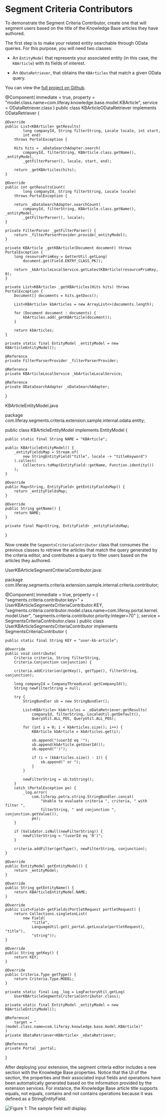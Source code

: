 # Segment Criteria Contributors

To demonstrate the Segment Criteria Contributor, create one that will segment users based on the title of the Knowledge Base articles they have authored.

The first step is to make your related entity searchable through OData queries. For this purpose, you will need two classes:

*  An `EntityModel` that represents your associated entity (in this case, the 
    `KBArticle`) with its fields of interest.

*  An `ODataRetriever`, that obtains the `KBArticles` that match a given OData 
    query.
    
You can view the [full project on Github](https://github.com/epgarcia/liferay-portal/tree/LPS-86249.criteria.extension.sample.2/modules/apps/segments/segments-criteria-extension-sample).


@Component(
	immediate = true,
	property = "model.class.name=com.liferay.knowledge.base.model.KBArticle",
	service = ODataRetriever.class
)
public class KBArticleODataRetriever implements ODataRetriever<KBArticle> {

	@Override
	public List<KBArticle> getResults(
			long companyId, String filterString, Locale locale, int start,
			int end)
		throws PortalException {

		Hits hits = _oDataSearchAdapter.search(
			companyId, filterString, KBArticle.class.getName(), _entityModel,
			_getFilterParser(), locale, start, end);

		return _getKBArticles(hits);
	}

	@Override
	public int getResultsCount(
			long companyId, String filterString, Locale locale)
		throws PortalException {

		return _oDataSearchAdapter.searchCount(
			companyId, filterString, KBArticle.class.getName(), _entityModel,
			_getFilterParser(), locale);
	}

	private FilterParser _getFilterParser() {
		return _filterParserProvider.provide(_entityModel);
	}

	private KBArticle _getKBArticle(Document document) throws PortalException {
		long resourcePrimKey = GetterUtil.getLong(
			document.get(Field.ENTRY_CLASS_PK));

		return _kbArticleLocalService.getLatestKBArticle(resourcePrimKey, 0);
	}

	private List<KBArticle> _getKBArticles(Hits hits) throws PortalException {
		Document[] documents = hits.getDocs();

		List<KBArticle> kbArticles = new ArrayList<>(documents.length);

		for (Document document : documents) {
			kbArticles.add(_getKBArticle(document));
		}

		return kbArticles;
	}

	private static final EntityModel _entityModel = new KBArticleEntityModel();

	@Reference
	private FilterParserProvider _filterParserProvider;

	@Reference
	private KBArticleLocalService _kbArticleLocalService;

	@Reference
	private ODataSearchAdapter _oDataSearchAdapter;

}



KBArticleEntityModel.java

package com.liferay.segments.criteria.extension.sample.internal.odata.entity;

public class KBArticleEntityModel implements EntityModel {

	public static final String NAME = "KBArticle";

	public KBArticleEntityModel() {
		_entityFieldsMap = Stream.of(
			new StringEntityField("title", locale -> "titleKeyword")
		).collect(
			Collectors.toMap(EntityField::getName, Function.identity())
		);
	}

	@Override
	public Map<String, EntityField> getEntityFieldsMap() {
		return _entityFieldsMap;
	}

	@Override
	public String getName() {
		return NAME;
	}

	private final Map<String, EntityField> _entityFieldsMap;

}

Now create the `SegmentsCriteriaContributor` class that consumes the previous 
classes to retrieve the articles that match the query generated by the criteria 
editor, and contributes a query to filter users based on the articles they 
authored.

UserKBArticleSegmentCritieriaContributor.java:

package com.liferay.segments.criteria.extension.sample.internal.criteria.contributor;

@Component(
	immediate = true,
	property = {
		"segments.criteria.contributor.key=" + UserKBArticleSegmentsCriteriaContributor.KEY,
		"segments.criteria.contributor.model.class.name=com.liferay.portal.kernel.model.User",
		"segments.criteria.contributor.priority:Integer=70"
	},
	service = SegmentsCriteriaContributor.class
)
public class UserKBArticleSegmentsCriteriaContributor
	implements SegmentsCriteriaContributor {

	public static final String KEY = "user-kb-article";

	@Override
	public void contribute(
		Criteria criteria, String filterString,
		Criteria.Conjunction conjunction) {

		criteria.addCriterion(getKey(), getType(), filterString, conjunction);

		long companyId = CompanyThreadLocal.getCompanyId();
		String newFilterString = null;

		try {
			StringBundler sb = new StringBundler();

			List<KBArticle> kbArticles = _oDataRetriever.getResults(
				companyId, filterString, LocaleUtil.getDefault(),
				QueryUtil.ALL_POS, QueryUtil.ALL_POS);

			for (int i = 0; i < kbArticles.size(); i++) {
				KBArticle kbArticle = kbArticles.get(i);

				sb.append("(userId eq '");
				sb.append(kbArticle.getUserId());
				sb.append("')");

				if (i < (kbArticles.size() - 1)) {
					sb.append(" or ");
				}
			}

			newFilterString = sb.toString();
		}
		catch (PortalException pe) {
			_log.error(
				com.liferay.petra.string.StringBundler.concat(
					"Unable to evaluate criteria ", criteria, " with filter ",
					filterString, " and conjunction ", conjunction.getValue()),
				pe);
		}

		if (Validator.isNull(newFilterString)) {
			newFilterString = "(userId eq '0')";
		}

		criteria.addFilter(getType(), newFilterString, conjunction);
	}

	@Override
	public EntityModel getEntityModel() {
		return _entityModel;
	}

	@Override
	public String getEntityName() {
		return KBArticleEntityModel.NAME;
	}

	@Override
	public List<Field> getFields(PortletRequest portletRequest) {
		return Collections.singletonList(
			new Field(
				"title",
				LanguageUtil.get(_portal.getLocale(portletRequest), "title"),
				"string"));
	}

	@Override
	public String getKey() {
		return KEY;
	}

	@Override
	public Criteria.Type getType() {
		return Criteria.Type.MODEL;
	}

	private static final Log _log = LogFactoryUtil.getLog(
		UserKBArticleSegmentsCriteriaContributor.class);

	private static final EntityModel _entityModel = new KBArticleEntityModel();

	@Reference(
		target = "(model.class.name=com.liferay.knowledge.base.model.KBArticle)"
	)
	private ODataRetriever<KBArticle> _oDataRetriever;

	@Reference
	private Portal _portal;

}

After deploying your extension, the segment criteria editor includes a new section with the Knowledge Base properties. Notice that the UI of the section, the properties and their associated input fields and operations have been automatically generated based on the information provided by the extension services. For instance, the Knowledge Base article title supports equals, not equals, contains and not contains operations because it was defined as a StringEntityField.

![Figure 1: The sample field will display.](../../images/segment-new-category.png)
